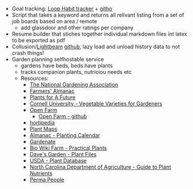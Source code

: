 * Goal tracking: [Loop Habit tracker](https://github.com/iSoron/uhabits) + [githo](https://github.com/Glitchy-Tozier/githo)
* Script that takes a keyword and returns all relivant listing from a set of job boards based on area / remote
  * add glassdoor and other ratings per company
* Resume builder that stiches together individual markdown files int latex to be exported as pdf
* Collusion/[Lightbeam](https://en.wikipedia.org/wiki/Lightbeam_(software)) [github](https://github.com/mozilla/lightbeam-we), lazy load and unload history data to not crash things!
* Garden planning selfhostable service
  * gardens have beds, beds have plants
  * tracks companion plants, nutriciou needs etc
  * Resources:
    * [The National Gardening Association](https://garden.org/)
    * [Farmers' Almanac](https://www.farmersalmanac.com/)
    * [Plants for A Future](https://pfaf.org/user/Default.aspx)
    * [Cornell University - Vegetable Varieties for Gardeners](http://vegvariety.cce.cornell.edu/main/showVarieties.php?searchCriteria=&searchIn=0&crop_id=0&sortBy=overallrating&order=DESC&sideSearch=Search)
    * [Open Farm](https://openfarm.cc/)
      * [Open Farm - github](https://github.com/openfarmcc/OpenFarm)
    * [hortipedia](https://en.hortipedia.com/Main_page)
    * [Plant Maps](https://www.plantmaps.com/)
    * [Almanac - Planting Calendar](https://www.almanac.com/gardening/planting-calendar)
    * [Gardenate](https://www.gardenate.com/)
    * [Bio Wiki Farm - Practical Plants](https://biowikifarm.net/meta/Wiki/Practical_Plants)
    * [Dave's Garden - Plant Files](https://davesgarden.com/guides/pf/)
    * [USDA - Plant Database](https://plants.usda.gov/home)
    * [North Carolina Department of Agriculture - Guide to Plant Nutrients](http://www.ncagr.gov/cyber/kidswrld/plant/nutrient.htm)
    * [Perma People](https://permapeople.org/)